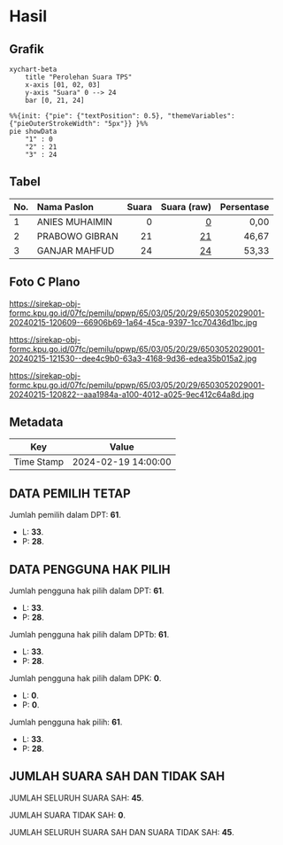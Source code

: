 # Hasil

## Grafik

```mermaid
xychart-beta
    title "Perolehan Suara TPS"
    x-axis [01, 02, 03]
    y-axis "Suara" 0 --> 24
    bar [0, 21, 24]
```

```mermaid
%%{init: {"pie": {"textPosition": 0.5}, "themeVariables": {"pieOuterStrokeWidth": "5px"}} }%%
pie showData
    "1" : 0
    "2" : 21
    "3" : 24
```

## Tabel

| No. | Nama Paslon    | Suara | Suara (raw) | Persentase |
|:--- |:-------------- | -----:| -----------:| ----------:|
| 1   | ANIES MUHAIMIN | 0     | [0][p-1]    | 0,00       |
| 2   | PRABOWO GIBRAN | 21    | [21][p-2]   | 46,67      |
| 3   | GANJAR MAHFUD  | 24    | [24][p-3]   | 53,33      |


[p-1]: https://github.com/gigit-pemilu/pemilu-2024-65-kalimantan-utara/blob/main/pilpres/hitung-suara/sub/65-kalimantan-utara/sub/03-nunukan/sub/05-krayan/sub/2029-pa'-rupai/sub/001-tps/sub/paslon-1.txt
[p-2]: https://github.com/gigit-pemilu/pemilu-2024-65-kalimantan-utara/blob/main/pilpres/hitung-suara/sub/65-kalimantan-utara/sub/03-nunukan/sub/05-krayan/sub/2029-pa'-rupai/sub/001-tps/sub/paslon-2.txt
[p-3]: https://github.com/gigit-pemilu/pemilu-2024-65-kalimantan-utara/blob/main/pilpres/hitung-suara/sub/65-kalimantan-utara/sub/03-nunukan/sub/05-krayan/sub/2029-pa'-rupai/sub/001-tps/sub/paslon-3.txt

## Foto C Plano

https://sirekap-obj-formc.kpu.go.id/07fc/pemilu/ppwp/65/03/05/20/29/6503052029001-20240215-120609--66906b69-1a64-45ca-9397-1cc70436d1bc.jpg

https://sirekap-obj-formc.kpu.go.id/07fc/pemilu/ppwp/65/03/05/20/29/6503052029001-20240215-121530--dee4c9b0-63a3-4168-9d36-edea35b015a2.jpg

https://sirekap-obj-formc.kpu.go.id/07fc/pemilu/ppwp/65/03/05/20/29/6503052029001-20240215-120822--aaa1984a-a100-4012-a025-9ec412c64a8d.jpg


## Metadata

| Key        | Value               |
| ---------- | ------------------- |
| Time Stamp | 2024-02-19 14:00:00 |


## DATA PEMILIH TETAP

Jumlah pemilih dalam DPT: **61**.
 * L: **33**.
 * P: **28**.

## DATA PENGGUNA HAK PILIH

Jumlah pengguna hak pilih dalam DPT: **61**.
 * L: **33**.
 * P: **28**.

Jumlah pengguna hak pilih dalam DPTb: **61**.
 * L: **33**.
 * P: **28**.

Jumlah pengguna hak pilih dalam DPK: **0**.
 * L: **0**.
 * P: **0**.

Jumlah pengguna hak pilih: **61**.
 * L: **33**.
 * P: **28**.

## JUMLAH SUARA SAH DAN TIDAK SAH

JUMLAH SELURUH SUARA SAH: **45**.

JUMLAH SUARA TIDAK SAH: **0**.

JUMLAH SELURUH SUARA SAH DAN SUARA TIDAK SAH: **45**.


